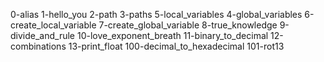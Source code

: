 0-alias
1-hello_you
2-path
3-paths
5-local_variables
4-global_variables
6-create_local_variable
7-create_global_variable
8-true_knowledge
9-divide_and_rule
10-love_exponent_breath
11-binary_to_decimal
12-combinations
13-print_float
100-decimal_to_hexadecimal
101-rot13
